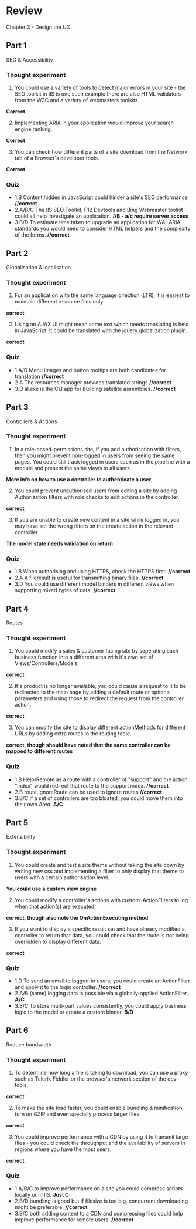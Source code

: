 ﻿# Review

Chapter 3 - Design the UX

## Part 1

SEO & Accessibility

### Thought experiment

1. You could use a variety of tools to detect major errors in your site - the SEO toolkit in IIS is one such example there are also HTML validators from the W3C and a variety of webmasters toolkits.

**Correct**

2. Implementing ARIA in your application would improve your search engine ranking.

**Correct**

3. You can check how different parts of a site download from the Network tab of a Browser's developer tools.

**Correct**

### Quiz

* 1.B Content hidden in JavaScript could hinder a site's SEO performance **//correct**
* 2.A/B/C The IIS SEO Toolkit, F12 Devtools and Bing Webmaster toolkit could all help investigate an application. **//B - a/c require server access**
* 3.B/D To estimate time taken to upgrade an application for WAI-ARIA standards you would need to consider HTML helpers and the complexity of the forms. **//correct**

## Part 2

Globalisation & localisation

### Thought experiment

1. For an application with the same language direction (LTR), it is easiest to maintain different resource files only.

**correct**

2. Using an AJAX UI might mean some text which needs translating is held in JavaScript. It could be translated with the jquery.globalization plugin.

**correct**

### Quiz

* 1.A/D Menu images and button tooltips are both candidates for translation **//correct**
* 2.A The resources manager provides translated strings **//correct**
* 3.D al.exe is the CLI app for building satellite assemblies. **//correct**


## Part 3

Controllers & Actions

### Thought experiment

1. In a role-based-permissions site, if you add authorisation with filters, then you might prevent non-logged in users from seeing the same pages. You could still track logged in users such as in the pipeline with a module and present the same views to all users.

**More info on how to use a controller to authenticate a user**

2. You could prevent unauthorised users from editing a site by adding Authorization filters with role checks to edit actions in the controller.

**correct**

3. If you are unable to create new content in a site while logged in, you may have set the wrong filters on the create action in the relevant controller.

**The model state needs validation on return**

### Quiz

* 1.B When authorising and using HTTPS, check the HTTPS first. **//correct**
* 2.A A fileresult is useful for transmitting binary files. **//correct**
* 3.D You could use different model binders in different views when supporting mixed types of data. **//correct**

## Part 4

Routes

### Thought experiment

1. You could modify a sales & customer facing site by seperating each business function into a different area with it's own set of Views/Controllers/Models.

**correct**

2. If a product is no longer available, you could cause a request to it to be redirected to the main page by adding a default route or optional parameters and using those to redirect the request from the controller action.

**correct**

3. You can modify the site to display different actionMethods for different URLs by adding extra routes in the routing table.

**correct, though should have noted that the same controller can be mapped to different routes**

### Quiz

* 1.B Help/Remote as a route with a controller of "support" and the action "index" would redirect that route to the support index. **//correct**
* 2.B route.IgnoreRoute can be used to ignore routes **//correct**
* 3.B/C if a set of controllers are too bloated, you could move them into their own *Area*. **A/C**


## Part 5

Extensibility

### Thought experiment

1. You could create and test a site theme without taking the site down by writing new css and implementing a filter to only display that theme to users with a certain authorisation level.

**You could use a custom view engine**

2. You could modify a controller's actions with custom IActionFilters to log when that action(s) are executed.

**correct, though also note the OnActionExecuting method**

3. If you want to display a specific result set and have already modified a controller to return that data, you could check that the route is not being overridden to display different data.

**correct**

### Quiz

* 1.D To send an email to logged-in users, you could create an ActionFilter and apply it to the login controller. **//correct**
* 2.A/B (same) logging data is possible via a globally-applied ActionFilter. **A/C**
* 3.B/C To store multi-part values consistently, you could apply business logic to the model or create a custom binder. **B/D**

## Part 6

Reduce bandwidth

### Thought experiment

1. To determine how long a file is taking to download, you can use a proxy such as Telerik Fiddler or the browser's network section of the dev-tools.

**correct**

2. To make the site load faster, you could enable bundling & minification, turn on GZIP and even specially process larger files.

**correct**

3. You could improve performance with a CDN by using it to transmit large files - you could check the throughput and the availability of servers in regions where you have the most users.

**correct**

### Quiz

* 1.A/B/C to improve performance on a site you could compress scripts locally or in IIS. **Just C**
* 2.B/D bundling is good but if filesize is too big, concurrent downloading might be preferable. **//correct**
* 3.B/C both adding content to a CDN and compressing files could help improve performance for remote users. **//correct**
